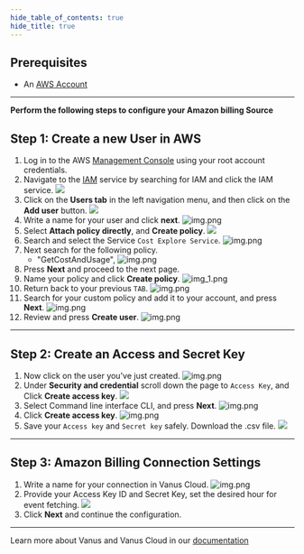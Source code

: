 ```yaml
--- 
hide_table_of_contents: true
hide_title: true
---
```


## Prerequisites

- An [AWS Account ](https://aws.amazon.com)

---

**Perform the following steps to configure your Amazon billing Source**

## Step 1: Create a new User in AWS 

1. Log in to the AWS [Management Console](https://aws.amazon.com) using your root account credentials.
2. Navigate to the [IAM](https://console.aws.amazon.com/iam/) service by searching for IAM and click the IAM service.
   ![](images/1.png)
3. Click on the **Users tab** in the left navigation menu, and then click on the **Add user** button.
![](images/create%20a%20user.png)
4. Write a name for your user and click **next**.
![img.png](images/3.png)
5. Select **Attach policy directly**, and **Create policy**.
![](images/4..png)
6. Search and select the Service `Cost Explore Service`.
![img.png](images/5..png)
7. Next search for the following policy.
   - "GetCostAndUsage", 
![img.png](images/6.png)
8. Press **Next** and proceed to the next page.
9. Name your policy and click **Create policy**.
![img_1.png](images/7..png)
10. Return back to your previous `TAB`.
![img.png](images/8.png)
11. Search for your custom policy and add it to your account, and press **Next**.
![img.png](images/9..png)
12. Review and press **Create user**.
![img.png](images/10..png)

---

## Step 2: Create an Access and Secret Key
1. Now click on the user you've just created.
![img.png](images/11.png)
2. Under **Security and credential** scroll down the page to `Access Key`, and Click **Create access key**.
![](images/12.png)
3. Select Command line interface CLI, and press **Next**.
![img.png](images/13.png)
4. Click **Create access key**.
![img.png](images/14.png)
5. Save your `Access key` and `Secret key` safely. Download the .csv file.
    ![](images/15.png)

---

## Step 3: Amazon Billing Connection Settings

1. Write a name for your connection in Vanus Cloud.
      ![img.png](images/16.png)
2. Provide your Access Key ID and Secret Key, set the desired hour for event fetching.
![](images/17.png)
3. Click **Next** and continue the configuration.

---

Learn more about Vanus and Vanus Cloud in our [documentation](https://docs.vanus.ai)
